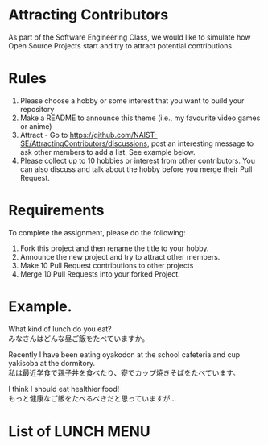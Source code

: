 # Attracting Contributors
As part of the Software Engineering Class, we would like to simulate how Open Source Projects start and try to attract potential contributions.

# Rules

1. Please choose a hobby or some interest that you want to build your repository
2. Make a README to announce this theme (i.e., my favourite video games or anime)
3. Attract - Go to https://github.com/NAIST-SE/AttractingContributors/discussions, post an interesting message to ask other members to add a list. See example below.
4. Please collect up to 10 hobbies or interest from other contributors. You can also discuss and talk about the hobby before you merge their Pull Request.

# Requirements
To complete the assignment, please do the following:
1. Fork this project and then rename the title to your hobby. 
2. Announce the new project and try to attract other members.
3. Make 10 Pull Request contributions to other projects
4. Merge 10 Pull Requests into your forked Project.

# Example. 
What kind of lunch do you eat?  
みなさんはどんな昼ご飯をたべていますか。

Recently I have been eating oyakodon at the school cafeteria and cup yakisoba at the dormitory.  
私は最近学食で親子丼を食べたり、寮でカップ焼きそばをたべています。

I think I should eat healthier food!  
もっと健康なご飯をたべるべきだと思っていますが...

# List of LUNCH MENU
